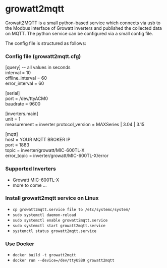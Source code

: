 # growatt2mqtt

Growatt2MQTT is a small python-based service which connects via usb to the Modbus interface of Growatt inverters and published the collected data on MQTT.
The python service can be configured via a small config file.

The config file is structured as follows:

### Config file (growatt2mqtt.cfg)
[query] -- all values in seconds  
interval = 10  
offline_interval = 60  
error_interval = 60

[serial]  
port = /dev/ttyACM0  
baudrate = 9600  

[inverters.main]  
unit = 1  
measurement = inverter 
protocol_version = MAXSeries | 3.04 | 3.15

[mqtt]  
host = YOUR MQTT BROKER IP  
port = 1883  
topic = inverter/growatt/MIC-600TL-X  
error_topic = inverter/growatt/MIC-600TL-X/error  

### Supported Inverters  
- Growatt MIC-600TL-X  
- more to come ...  

### Install growatt2mqtt service on Linux
- ```cp growatt2mqtt.service file to /etc/systemc/system/```
- ```sudo systemctl daemon-reload```
- ```sudo systemctl enable growatt2mqtt.service```
- ```sudo systemctl start growatt2mqtt.service```
- ```systemctl status growatt2mqtt.service```

### Use Docker
- ```docker build -t growatt2mqtt ```
- ```docker run --device=/dev/ttyUSB0 growatt2mqtt```
